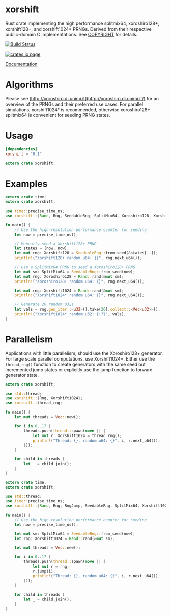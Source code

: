 # xorshift

Rust crate implementing the high performance splitmix64, xoroshiro128+, xorshift128+, and xorshift1024* PRNGs. Derived from their respective public-domain C implementations. See [COPYRIGHT](COPYRIGHT) for details.

[![Build Status](https://travis-ci.org/astocko/xorshift.svg?branch=master)](https://travis-ci.org/astocko/xorshift)

[![crates.io page](https://img.shields.io/crates/v/xorshift.svg)](https://crates.io/crates/xorshift)

[Documentation](https://docs.coder.gg/xorshift/xorshift)


# Algorithms

Please see [http://xoroshiro.di.unimi.it](http://xoroshiro.di.unimi.it/) for an overview of the PRNGs and their preferred use cases. For parallel simulations, xorshift1024* is recommended, otherwise xoroshiro128+. splitmix64 is convenient for seeding PRNG states.

# Usage
```toml
[dependencies]
xorshift = "0.1"
```
```rust
extern crate xorshift;
```

# Examples
```rust
extern crate time;
extern crate xorshift;

use time::precise_time_ns;
use xorshift::{Rand, Rng, SeedableRng, SplitMix64, Xoroshiro128, Xorshift128, Xorshift1024};

fn main() {
    // Use the high-resolution performance counter for seeding
    let now = precise_time_ns();

    // Manually seed a Xorshift128+ PRNG
    let states = [now, now];
    let mut rng: Xorshift128 = SeedableRng::from_seed(&states[..]);
    println!("Xorshift128+ random u64: {}", rng.next_u64());

    // Use a SplitMix64 PRNG to seed a Xoroshiro128+ PRNG
    let mut sm: SplitMix64 = SeedableRng::from_seed(now);
    let mut rng: Xoroshiro128 = Rand::rand(&mut sm);
    println!("Xoroshiro128+ random u64: {}", rng.next_u64());

    let mut rng: Xorshift1024 = Rand::rand(&mut sm);
    println!("Xorshift1024* random u64: {}", rng.next_u64());

    // Generate 20 random u32s
    let vals = rng.gen_iter::<u32>().take(20).collect::<Vec<u32>>();
    println!("Xorshift1024* random u32: {:?}", vals);
}

```

# Parallelism
Applications with little parallelism, should use the Xoroshiro128+ generator.
For large scale parallel computations, use Xorshift1024*. Either use the
`thread_rng()` function to create generators with the same seed but incremented
jump states or explicitly use the jump function to forward generator
state.

```rust
extern crate xorshift;

use std::thread;
use xorshift::{Rng, Xorshift1024};
use xorshift::thread_rng;

fn main() {
    let mut threads = Vec::new();

    for i in 0..17 {
        threads.push(thread::spawn(move || {
            let mut r: Xorshift1024 = thread_rng();
            println!("Thread: {}, random u64: {}", i, r.next_u64());
        }));
    }

    for child in threads {
        let _ = child.join();
    }
}
```


```rust
extern crate time;
extern crate xorshift;

use std::thread;
use time::precise_time_ns;
use xorshift::{Rand, Rng, RngJump, SeedableRng, SplitMix64, Xorshift1024};

fn main() {
    // Use the high-resolution performance counter for seeding
    let now = precise_time_ns();

    let mut sm: SplitMix64 = SeedableRng::from_seed(now);
    let rng: Xorshift1024 = Rand::rand(&mut sm);

    let mut threads = Vec::new();

    for i in 0..17 {
        threads.push(thread::spawn(move || {
            let mut r = rng;
            r.jump(i);
            println!("Thread: {}, random u64: {}", i, r.next_u64());
        }));
    }

    for child in threads {
        let _ = child.join();
    }
}
```


